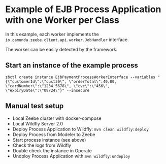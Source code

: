# Example of EJB Process Application with one Worker per Class

In this example, each worker implements the
`io.camunda.zeebe.client.api.worker.JobHandler` interface.

The worker can be easily detected by the framework.

## Start an instance of the example process

```
zbctl create instance EjbPaymentProcessWorkerInterface --variables "{\"customerId\":\"cust30\", \"orderTotal\":40.00, \"cardNumber\":\"1234 5678\", \"cvc\":\"456\", \"expiryDate\":\"09/24\"}" --insecure
```

## Manual test setup

- Local Zeebe cluster with docker-compose
- Local Wildfly Server 2.0
- Deploy Process Application to Wildfly: `mvn clean wildfly:deploy`
- Deploy Process from Modeler to Zeebe
- Start process instance (see above)
- Check the logs from Wildfly
- Double check the instance in Operate
- Undploy Process Application with `mvn wildfly:undeploy`
